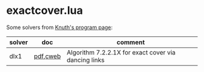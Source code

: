 # exactcover.lua

Some solvers from [Knuth's program page](https://cs.stanford.edu/~knuth/programs.html):

|solver|doc|comment|
|---|---|---|
|dlx1|[pdf](https://github.com/massimo-nocentini/exactcover.lua/blob/master/knuth/src/dlx1/dlx1.pdf),[cweb](https://cs.stanford.edu/~knuth/programs/dlx1.w)|Algorithm 7.2.2.1X for exact cover via dancing links|
